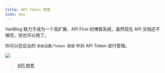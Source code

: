 ```yaml
---
title: API Token 管理
icon: key
---
```



VanBlog 致力于成为一个高扩展、API First 的博客系统，虽然现在 API 文档还不够完，但也可以用了。

你可以在后台的 `系统设置/Token 管理` 中对 API Token 进行管理。

![](https://pic.mereith.com/img/d78409dcfb170ea71289ac38d9430165.clipboard-2023-03-17.png)

> [API 参考](/reference/api.md)
